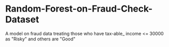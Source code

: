 # Random-Forest-on-Fraud-Check-Dataset
 A model on fraud data  treating those who have tax-able_ income &lt;= 30000 as "Risky" and others are "Good"
